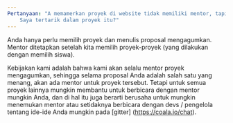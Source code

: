 ```yaml
---
Pertanyaan: "A memamerkan proyek di website tidak memiliki mentor, tapi
	Saya tertarik dalam proyek itu?"
---
```

Anda hanya perlu memilih proyek dan menulis proposal mengagumkan.
Mentor ditetapkan setelah kita memilih proyek-proyek (yang dilakukan dengan memilih siswa).

Kebijakan kami adalah bahwa kami akan selalu mentor proyek mengagumkan, sehingga selama proposal Anda
adalah salah satu yang menang, akan ada mentor untuk proyek tersebut.
Tetapi untuk semua proyek lainnya mungkin membantu untuk berbicara dengan mentor mungkin Anda, dan di
hal itu juga berarti berusaha untuk mungkin menemukan mentor atau setidaknya berbicara dengan
devs / pengelola tentang ide-ide Anda mungkin pada [gitter] (https://coala.io/chat).

